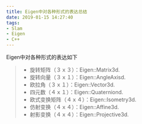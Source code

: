 ```yaml
---
title: Eigen中对各种形式的表达总结
date: 2019-01-15 14:27:40
tags:
- Slam
- Eigen
- C++
---
```

Eigen中对各种形式的表达如下
>* 旋转矩阵（３ｘ３）：Eigen::Matrix3d.
>* 旋转向量（３ｘ１）：Eigen::AngleAxisd.
>* 欧拉角（３ｘ１）：Eigen::Vector3d.
>* 四元数（４ｘ１）：Eigen::Quaterniond.
>* 欧式变换矩阵（４ｘ４）：Eigen::Isometry3d.
>* 仿射变换（４ｘ４）：Eigen::Affine3d.
>* 射影变换（４ｘ４）：Eigen::Projective3d.
